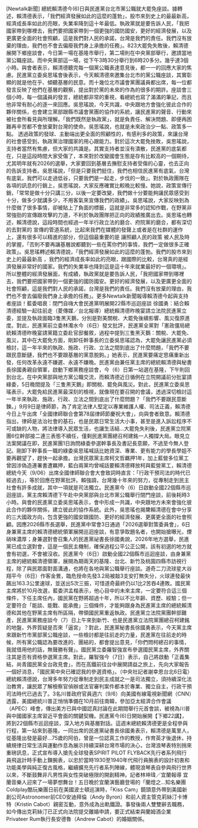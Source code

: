 [Newtalk新聞] 總統賴清德今(6)日與民進黨台北市黨公職就大罷免座談。據轉述，賴清德表示，「我們經濟發展如此的這麼的蓬勃」，股市來到史上的最最新高，經濟成長率如此的亮眼，失業率降到這十年最低。執政黨就是要告訴人民，「我把國家帶到哪裡去，我們要把國家帶到一個更強的國防國安，更好的經濟發展，以及更廣更全面的社會照顧，這是我們對人民的承諾，台灣是我們的責任。我們沒有放棄的理由，我們也不會去偏廢我們身上承擔的任務」。823大罷免失敗後，賴清德展開下鄉座談會，今日第一場在基隆市舉行，第二場則在中央黨部舉行，邀請當地黨公職座談。而中央黨部這一場，從下午3時30分舉行到6時20多分。幾乎達3個小時。與會者表示，賴清德聽完每一個黨公職表達意見後，都一一的回應大家的焦慮。民進黨立委吳思瑤會後表示，今天賴清德來邀集台北市的黨公職座談，其實彰顯的就是他在乎、傾聽基層的民意。而十幾位北市議會黨團議員都出席，每一位都發言反映了他們在基層的觀察，提出對於黨的未來的作為的很多的期許。座談會三個小時，每一個議員的發言，總統都非常的重視，看總統也寫了滿滿的筆記，而且他非常有耐心的逐一來回應。吳思瑤說，今天共識，中央跟地方會強化彼此合作的夥伴關係，也會建立黨部跟縣市議會黨團的協作的系統，讓民進黨的聲音、行動來被社會所看見與所理解。「我們既然是執政黨」，就是負責任、解決問題、即便再困難再辛苦都不會放棄對台灣的使命。吳思瑤說，也就是未來政治少一點、政策多一點。 透過政策的發球、主動端出更全面的照顧性的，有感利多的政策，來讓台灣的社會感受到，執政黨治理國家的用心跟能力。對於這次大罷免挫敗，吳思瑤說，支持者當然有焦慮，但大家的共識是。其實支持者並沒有潰散，民進黨的底氣都在，只是這段時間大家受傷了，本來對於改變國會生態是存有比較高的一個期待，尤其明年就有2026的選舉，大家要回到基層去撫慰支持者受傷的心靈，也去正向的告訴支持者。吳思瑤說，「但是只要我們挺住，我們也相信民進黨有底氣，台灣有底氣，我們可以走過低谷，只要我們是一起走，步伐的一致」。對於執政團隊在各項的訊息的行銷上，吳思瑤說，大家反應確實比較晚比較慢。她說，政策宣傳行銷，「常常是做十分只講三分，以後一定要改變，我們做十分要能夠讓民眾感受到十分，做多少就講多少，不用客氣來宣傳我們的政績」。吳思瑤說，大家反映到為什麼做了很多事情，卻被貼上了負面的標籤，這就是非常多的認知作戰，在野黨非常強勁的宣傳跟攻擊的力道，不利於執政團隊把正向的政績推廣出去。吳思瑤也轉述，賴清德說，這段時間也經過一年半行政立法的磨合、府院黨的磨合，都有深切的去對黨的 宣傳的管道系統，比起來我們在媒體的發聲上或者是在社群的運作上，還有很多可以精進的部分，但這個最重要的是 讓照顧人民的政策 被人民及時的掌握，「否則不要再讓基層說都聽到一些在罵你們的事情，我們一定做很多正確政策」。吳思瑤轉述賴清德說，「我們經濟發展如此的這麼的蓬勃。我們的股市來到史上的最最新高 ，我們的經濟成長率如此的亮眼，跟國際的比較，台灣真的是經濟發展非常好的國家。我們的失業率也降到這是這十年來就業最好的一個環境」。所以整體的經濟發展面，有成績，執政黨就是要告訴人民，「我把國家帶到哪裡去，我們要把國家帶到一個更強的國防國安。更好的經濟發展，以及更廣更全面的社會照顧，這是我們對人民的承諾，台灣是我們的責任。我們沒有放棄的理由，我們也不會去偏廢我們身上承擔的任務」。更多Newtalk新聞報導賴清德今起與支持者座談！藍委唱衰：閉門自嗨大會民進黨明展開22縣市巡迴座談 徐國勇：結合賴清德經驗一起往前走（菱傳媒／台北報導）總統賴清德昨晚宴請立法院民進黨立委，並提及執政面臨3隻黑天鵝，分別是對美關稅、大罷免後續影響、風災復原進度。對此，民進黨前立委林濁水今（6日）發文批評，民進黨全黨對「憲政僵局總統賴清德昨晚宴請黨籍立委赴官邸餐敘，過程中提到三隻黑天鵝：關稅、大罷免、風災，其中在大罷免方面，剛卸任幹事長的立委吳思瑤認為，大罷免讓民進黨必須檢討，這一年半來的執政、施政、行政、立法之間到底出了什麼問題，「我們不要跟民意斷鏈，我們也不要跟基層的黨意脫鉤。」她表示，民進黨要痛定思痛重新出發，任何改革永遠不嫌遲、永遠不嫌晚。民進黨由兼任黨主席的總統賴清德與秘書長徐國勇親自領軍，啟動下鄉黨務座談會，今（6）日第一站選在基隆，下午則回到台北，在中央黨部與地方黨公職交流，而賴清德近日循例在立院開議前分批宴請綠委，5日晚間提及「三隻黑天鵝」即關稅、罷免與風災。對此，民進黨立委吳思瑤表示，大罷免給民進黨最深刻的檢視，就像現在要召開的會議，透過深切檢討這一年半來執政、施政，行政、立法之間到底出了什麼問題？「我們不要跟民意斷鍊。」9月9日是律師節，為了肯定法律人堅定以專業維護人權、司法正義，賴清德今日上午出席「全國律師聯合會第78屆律師節慶祝大會」，向與會者致意。賴清德指出，律師是法治社會的基石，也是民眾日常生活大小事，甚至是進入訴訟程序不可或缺的人物，將法律導入民眾生活，也讓生活結...大罷免失利後，民進黨立院黨團6位幹部接二連三表態不續任，僅剩民進黨團總召柯建銘一人獨撐大局。眼見立法案開議在即，民進黨團1日詢問綠委參選幹事長及書記長意願，不過至今無人登記。剛卸下幹事長一職的綠委吳思瑤喊話比她資深、專業、更有能力的學長學姐不要再觀望了，趕快一起承擔。台灣民眾黨主席柯文哲羈押1年，加上藍營多位黨工曾因涉偽造連署書遭羈押，藍白兩黨均曾喊話要賴清德釋放柯與藍營黨工，賴清德總統今天（9/06）出席全國律師聯合會大會致詞時直言：「行政干預司法的時代已經過去」，等於回應在野黨批評。賴強調，台灣幾十年來的努力，從專制走到民主社會有許多成就，其中一項就是司法獨立。民進黨今（6）日啟動全國22個縣市巡迴座談，黨主席賴清德下午赴中央黨部與台北市黨公職舉行閉門座談，前後耗時3小時。與會的民進黨立委吳思瑤表示，會中形成一共識，中央跟地方未來會強化彼此合作的夥伴關係，建立彼此的協作系統。此外，吳思瑤也揭櫫賴清德在會中分享的三大國政方向，包含更強的國安跟國防、更好的經濟發展、更廣更全面的社會照顧。因應2026縣市長選舉，民進黨中常會3日通過「2026選舉對策委員會」，6日身兼黨主席的賴清德總統領軍展開巡迴座談，有意爭取題名者，也開始搶曝光，煙硝味濃厚；身兼選對會召集人的民進黨祕書長徐國勇說，2026年地方選舉，民進黨已成立選對會，這是一個民主機制，確保過程公平公正公開，該有初選的地方就會有初選，不會被沒收。民進黨今（6日）啟動全國22個縣市巡迴座談，由身兼黨主席的總統賴清德領軍，展開為期兩天的基隆、台北、新竹及桃園四縣市訪視行程，除了與民眾面對面溝通，也將在各地與黨公職舉行座談。道奇二刀流球星大谷翔平今（6日）作客金鶯，臨危授命先發3.2局被敲3支安打無失分，火球連發最快飆出163.3公里速球，並送出5次三振，可惜道奇最終仍以1比2苦吞4連敗。國民黨主席將於10月改選，藍委洪孟楷表示，他心目中的未來主席，一定要符合這三個條件，下任主席任內，國民黨在野將超過十年，所以不比年齡、資歷、經驗；但一定要符合「能談、能戰、能承擔」三個條件，才能夠跟身為民進黨主席的總統賴清德和其他在野黨主席有所區隔，帶領國民黨重返執政。民進黨立法院黨團幹部難產，民進黨黨務座談今（7）日上午來到新竹、也是民進黨立法院黨團總召柯建銘的地盤，外界質疑是否來「逼宮」？對此，民進黨秘書長徐國勇表示，今天黨主席來跟新竹市黨部黨公職座談，一些檢討都是往前走的力量，民進黨在往前走的時候，所有黨公職認為要改進的、團結的，都會提出意見，「你們問柯總召的事情，我就借用他的話，無聲勝有聲」。國民黨立委羅智強宣布參選國民黨主席，外界關注其是否有資格參選黨主席。對此，羅智強今（7日）表示，自己將啟動「正義集結，尚青國民黨全台政見會」，而在高鐵前往台中展開請益之旅上，先向大家報告一個好消息，「國民黨中央已確認我的參選資格」。（中央社記者謝幸恩台北6日電）總統賴清德說，台灣多年努力從專制走到民主成就之一是司法獨立，須持續深化法治教育，讓民眾了解檢察官偵辦或法官審判案件都本於專業、獨立自主，行政干預司法時代已過去了。3名川普政府官員週六（9/6）向美國有線電視新聞網（CNN）透露，美國總統川普正悄悄準備在10月前往南韓，參加亞太經濟合作會議（APEC）峰會，傳出美方已與中國認真討論在此期間舉行元首會談，被視為川普與中國國家主席習近平會面的關鍵契機。民進黨今(6)日開始展開【下鄉22講】，將到22個縣市巡迴座談，深入地方與基層對話。這週末總統賴清德更是全程參與行程，第一站來到基隆。一同出席的民進黨祕書長徐國勇表示，賴清德是萬里人，從基隆出發是最好...75歲的阿伯，曾是一位認真工作的教授，作育英才後退休，持續規律日常生活與運動作息為展示持續深耕台灣市場的決心，台灣浪琴表特別捎來重磅訊息，正式宣布導入搶先全球發表SPIRIT PILOT FLYBACK先行者系列飛行員飛返計時手動上鍊腕表，以忠於當時1930至1940年代飛行員腕表的設計初衷和功能美學與純正復古風格，繼續擴充先行者系列陣線，體現浪琴表自參與飛行世界以來，不斷鼓舞非凡男性與女性突破極限的開創精神。記者林坤瑋／宜蘭報導 宜蘭音樂人迎來了一場夢想舞台！五日晚於宜蘭演藝廳登場的「蘭燈之…知名樂團Coldplay酷玩樂團日前在美國波士頓巡演時，「Kiss Cam」鏡頭意外帶到美國新創公司Astronomer前CEO安迪拜倫（Andy Byron）和前人資主管克莉絲汀卡博特（Kristin Cabot）親密互動，意外成為出軌鐵證。事發後兩人雙雙辭去職務，如今傳出克莉絲汀已正式向法院提交離婚申請，要正式結束與蘭姆酒企業Privateer Rum執行長安德魯（Andrew Cabot）的婚姻關係。